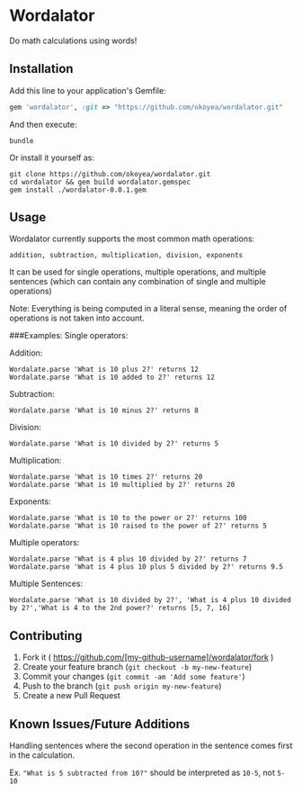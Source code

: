 # Wordalator

Do math calculations using words!

## Installation

Add this line to your application's Gemfile:

```ruby
gem 'wordalator', :git => "https://github.com/okoyea/wordalator.git"
```

And then execute:

    bundle

Or install it yourself as:

    git clone https://github.com/okoyea/wordalator.git
    cd wordalator && gem build wordalator.gemspec
    gem install ./wordalator-0.0.1.gem

## Usage

Wordalator currently supports the most common math operations:
```
addition, subtraction, multiplication, division, exponents
```
It can be used for single operations, multiple operations, and multiple sentences (which can contain any combination of single and multiple operations)

Note: Everything is being computed in a literal sense, meaning the order of operations is not taken into account.

###Examples:
Single operators:

Addition:
```
Wordalate.parse 'What is 10 plus 2?' returns 12
Wordalate.parse 'What is 10 added to 2?' returns 12
```
Subtraction:
```
Wordalate.parse 'What is 10 minus 2?' returns 8
```
Division:
```
Wordalate.parse 'What is 10 divided by 2?' returns 5
```
Multiplication:
```
Wordalate.parse 'What is 10 times 2?' returns 20
Wordalate.parse 'What is 10 multiplied by 2?' returns 20
```
Exponents:
```
Wordalate.parse 'What is 10 to the power or 2?' returns 100
Wordalate.parse 'What is 10 raised to the power of 2?' returns 5
```
Multiple operators:
```
Wordalate.parse 'What is 4 plus 10 divided by 2?' returns 7
Wordalate.parse 'What is 4 plus 10 plus 5 divided by 2?' returns 9.5
```
Multiple Sentences:
```
Wordalate.parse 'What is 10 divided by 2?', 'What is 4 plus 10 divided by 2?','What is 4 to the 2nd power?' returns [5, 7, 16]
```
## Contributing

1. Fork it ( https://github.com/[my-github-username]/wordalator/fork )
2. Create your feature branch (`git checkout -b my-new-feature`)
3. Commit your changes (`git commit -am 'Add some feature'`)
4. Push to the branch (`git push origin my-new-feature`)
5. Create a new Pull Request

## Known Issues/Future Additions

Handling sentences where the second operation in the sentence comes first in the calculation.

Ex. `"What is 5 subtracted from 10?"` should be interpreted as `10-5`, not `5-10`
